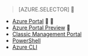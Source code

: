 > [AZURE.SELECTOR]

- [Azure Portal](/documentation/articles/virtual-networks-create-vnet-classic-pportal/)


- [Azure Portal Preview](/documentation/articles/virtual-networks-create-vnet-classic-pportal/)

- [Classic Management Portal](/documentation/articles/virtual-networks-create-vnet-classic-portal/)
- [PowerShell](/documentation/articles/virtual-networks-create-vnet-classic-netcfg-ps/)
- [Azure CLI](/documentation/articles/virtual-networks-create-vnet-classic-cli/)